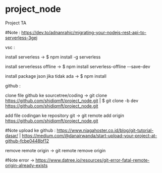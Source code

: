 # project_node
Project TA

#Note : https://dev.to/adnanrahic/migrating-your-nodejs-rest-api-to-serverless-3gej


vsc :

install serverless -> $ npm install -g serverless

install serverlesss  offline -> $ npm install serverless-offline --save-dev

install package json jika tidak ada -> $ npm install



github :

clone file github ke sourcetree/coding  ->  git clone https://github.com/shidiqmft/project_node.git  |  $ git clone -b dev https://github.com/shidiqmft/project_node.git

add file codingan ke repository git  ->  git remote add origin https://github.com/shidiqmft/project_node.git

#Note upload ke github : https://www.niagahoster.co.id/blog/git-tutorial-dasar/  |  https://medium.com/@danairwanda/start-upload-your-project-at-github-fcbe0448bf12


remove remote origin  ->  git remote remove origin

#Note error  ->  https://www.datree.io/resources/git-error-fatal-remote-origin-already-exists
